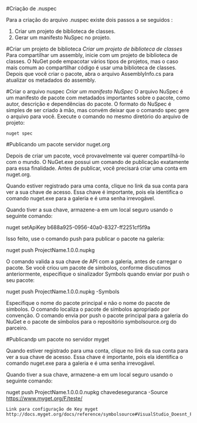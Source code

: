 #Criação de .nuspec

Para a criação do arquivo .nuspec existe dois passos a se seguidos :

1. Criar um projeto de biblioteca de classes.
2. Gerar um manifesto NuSpec no projeto.

#Criar um projeto de biblioteca
*Criar um projeto de biblioteca de classes* Para compartilhar um assembly, inicie com um projeto de biblioteca de classes. O NuGet pode empacotar vários tipos de projetos, mas o caso mais comum ao compartilhar código é usar uma biblioteca de classes. Depois que você criar o pacote, abra o arquivo AssemblyInfo.cs para atualizar os metadados do assembly.

#Criar o arquivo nuspec
*Criar um manifesto NuSpec* O arquivo NuSpec é um manifesto de pacote com metadados importantes sobre o pacote, como autor, descrição e dependências do pacote. O formato do NuSpec é simples de ser criado à mão, mas convém deixar que o comando spec gere o arquivo para você. Execute o comando no mesmo diretório do arquivo de projeto: 

```
nuget spec
```


#Publicando um pacote servidor nuget.org

Depois de criar um pacote, você provavelmente vai querer compartilhá-lo com o mundo. O NuGet.exe possui um comando de publicação exatamente para essa finalidade. Antes de publicar, você precisará criar uma conta em nuget.org.

Quando estiver registrado para uma conta, clique no link da sua conta para ver a sua chave de acesso. Essa chave é importante, pois ela identifica o comando nuget.exe para a galeria e é uma senha irrevogável.

Quando tiver a sua chave, armazene-a em um local seguro usando o seguinte comando:

nuget setApiKey b688a925-0956-40a0-8327-ff2251cf5f9a

Isso feito, use o comando push para publicar o pacote na galeria:

nuget push ProjectName.1.0.0.nupkg

O comando valida a sua chave de API com a galeria, antes de carregar o pacote. Se você criou um pacote de símbolos, conforme discutimos anteriormente, especifique o sinalizador Symbols quando enviar por push o seu pacote:

nuget push ProjectName.1.0.0.nupkg -Symbols

Especifique o nome do pacote principal e não o nome do pacote de símbolos. O comando localiza o pacote de símbolos apropriado por convenção. O comando envia por push o pacote principal para a galeria do NuGet e o pacote de símbolos para o repositório symbolsource.org do parceiro.


#Publicandp um pacote no servidor myget 

Quando estiver registrado para uma conta, clique no link da sua conta para ver a sua chave de acesso. Essa chave é importante, pois ela identifica o comando nuget.exe para a galeria e é uma senha irrevogável.

Quando tiver a sua chave, armazene-a em um local seguro usando o seguinte comando:

nuget push ProjectName.1.0.0.0.nupkg chavedeseguranca -Source https://www.myget.org/F/teste/



```
Link para configuração de Key myget
http://docs.myget.org/docs/reference/symbolsource#VisualStudio_Doesnt_Find_Debugging_Information_in_my_Symbols_Package
```

